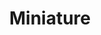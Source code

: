 ---
title: Miniature
description: Miniature Photography
featured_image: IMG_2841.jpeg
weight: 9

# list pages require at least one image to be displayed.
---